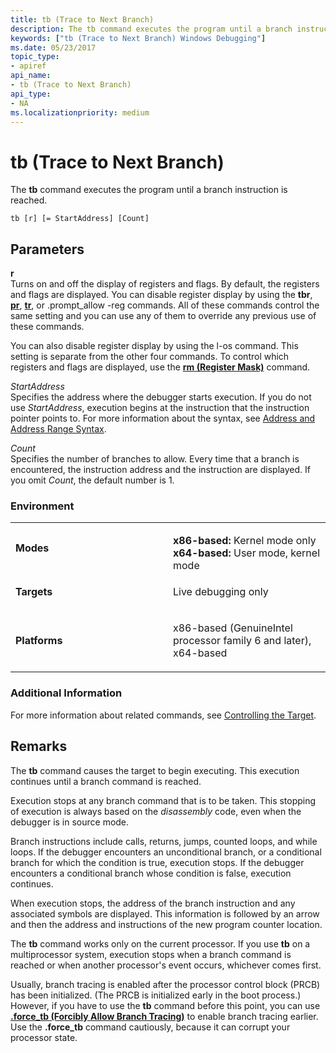 ```yaml
---
title: tb (Trace to Next Branch)
description: The tb command executes the program until a branch instruction is reached.
keywords: ["tb (Trace to Next Branch) Windows Debugging"]
ms.date: 05/23/2017
topic_type:
- apiref
api_name:
- tb (Trace to Next Branch)
api_type:
- NA
ms.localizationpriority: medium
---
```


# tb (Trace to Next Branch)


The **tb** command executes the program until a branch instruction is reached.

```dbgcmd
tb [r] [= StartAddress] [Count] 
```

## <span id="ddk_cmd_trace_to_next_branch_dbg"></span><span id="DDK_CMD_TRACE_TO_NEXT_BRANCH_DBG"></span>Parameters


<span id="_______r______"></span><span id="_______R______"></span> **r**   
Turns on and off the display of registers and flags. By default, the registers and flags are displayed. You can disable register display by using the **tbr**, [**pr**](p--step-.md), [**tr**](t--trace-.md), or .prompt\_allow -reg commands. All of these commands control the same setting and you can use any of them to override any previous use of these commands.

You can also disable register display by using the l-os command. This setting is separate from the other four commands. To control which registers and flags are displayed, use the [**rm (Register Mask)**](rm--register-mask-.md) command.

<span id="_______StartAddress______"></span><span id="_______startaddress______"></span><span id="_______STARTADDRESS______"></span> *StartAddress*   
Specifies the address where the debugger starts execution. If you do not use *StartAddress*, execution begins at the instruction that the instruction pointer points to. For more information about the syntax, see [Address and Address Range Syntax](address-and-address-range-syntax.md).

<span id="_______Count______"></span><span id="_______count______"></span><span id="_______COUNT______"></span> *Count*   
Specifies the number of branches to allow. Every time that a branch is encountered, the instruction address and the instruction are displayed. If you omit *Count*, the default number is 1.

### <span id="Environment"></span><span id="environment"></span><span id="ENVIRONMENT"></span>Environment

<table>
<colgroup>
<col width="50%" />
<col width="50%" />
</colgroup>
<tbody>
<tr class="odd">
<td align="left"><p><strong>Modes</strong></p></td>
<td align="left"><p></p>
<strong>x86-based:</strong> Kernel mode only
<strong>x64-based:</strong> User mode, kernel mode</td>
</tr>
<tr class="even">
<td align="left"><p><strong>Targets</strong></p></td>
<td align="left"><p>Live debugging only</p></td>
</tr>
<tr class="odd">
<td align="left"><p><strong>Platforms</strong></p></td>
<td align="left"><p>x86-based (GenuineIntel processor family 6 and later), x64-based</p></td>
</tr>
</tbody>
</table>

 

### <span id="Additional_Information"></span><span id="additional_information"></span><span id="ADDITIONAL_INFORMATION"></span>Additional Information

For more information about related commands, see [Controlling the Target](controlling-the-target.md).

## Remarks

The **tb** command causes the target to begin executing. This execution continues until a branch command is reached.

Execution stops at any branch command that is to be taken. This stopping of execution is always based on the *disassembly* code, even when the debugger is in source mode.

Branch instructions include calls, returns, jumps, counted loops, and while loops. If the debugger encounters an unconditional branch, or a conditional branch for which the condition is true, execution stops. If the debugger encounters a conditional branch whose condition is false, execution continues.

When execution stops, the address of the branch instruction and any associated symbols are displayed. This information is followed by an arrow and then the address and instructions of the new program counter location.

The **tb** command works only on the current processor. If you use **tb** on a multiprocessor system, execution stops when a branch command is reached or when another processor's event occurs, whichever comes first.

Usually, branch tracing is enabled after the processor control block (PRCB) has been initialized. (The PRCB is initialized early in the boot process.) However, if you have to use the **tb** command before this point, you can use [**.force\_tb (Forcibly Allow Branch Tracing)**](-force-tb--forcibly-allow-branch-tracing-.md) to enable branch tracing earlier. Use the **.force\_tb** command cautiously, because it can corrupt your processor state.

 

 





